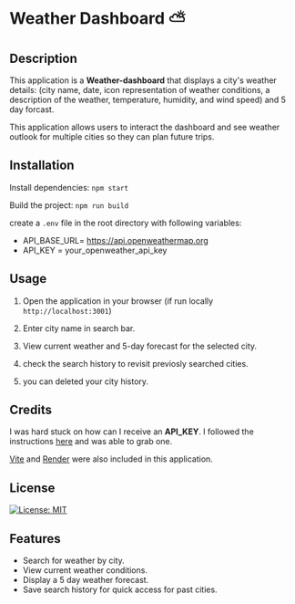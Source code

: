 # Weather Dashboard ⛅

## Description

This application is a **Weather-dashboard** that displays a city's weather details: (city name, date, icon representation of weather conditions, a description of the weather, temperature, humidity, and  wind speed) and 5 day forcast.

This application allows users to interact the dashboard and see weather outlook for multiple cities so they can plan future trips.

## Installation

Install dependencies: ```npm start```

Build the project: ```npm run build```

create a ```.env``` file in the root directory with following variables:
- API_BASE_URL= https://api.openweathermap.org
- API_KEY = your_openweather_api_key


## Usage

1) Open the application in your browser (if run locally `http://localhost:3001`)

2) Enter city name in search bar.

3) View current weather and 5-day forecast for the selected city.

4) check the search history to revisit previosly searched cities.

5) you can deleted your city history.


## Credits

I was hard stuck on how can I receive an **API_KEY**. I followed the instructions [here](https://coding-boot-camp.github.io/full-stack/apis/how-to-use-api-keys) and was able to grab one.

[Vite](https://vite.dev/) and [Render](https://render.com/) were also included in this application.


## License

[![License: MIT](https://img.shields.io/badge/License-MIT-yellow.svg)](https://opensource.org/licenses/MIT)

## Features

- Search for weather by city.
- View current weather conditions.
- Display a 5 day weather forecast.
- Save search history for quick access for past cities.



